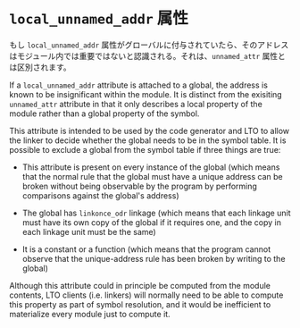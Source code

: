# ``local_unnamed_addr`` 属性

もし ``local_unnamed_addr`` 属性がグローバルに付与されていたら、そのアドレスはモジュール内では重要ではないと認識される。それは、``unnamed_attr`` 属性とは区別されます。

If a ``local_unnamed_addr`` attribute is attached to a global, the address is known to be insignificant within the module. It is distinct from the exisiting ``unnamed_attr`` attribute in that it only describes a local property of the module rather than a global property of the symbol.

This attribute is intended to be used by the code generator and LTO to allow the linker to decide whether the global needs to be in the symbol table. It is possible to exclude a global from the symbol table if three things are true:

- This attribute is present on every instance of the global (which means that the normal rule that the global must have a unique address can be broken without being observable by the program by performing comparisons against the global's address)

- The global has ``linkonce_odr`` linkage (which means that each linkage unit must have its own copy of the global if it requires one, and the copy in each linkage unit must be the same)

- It is a constant or a function (which means that the program cannot observe that the unique-address rule has been broken by writing to the global)

Although this attribute could in principle be computed from the module contents, LTO clients (i.e. linkers) will normally need to be able to compute this property as part of symbol resolution, and it would be inefficient to materialize every module just to compute it.

